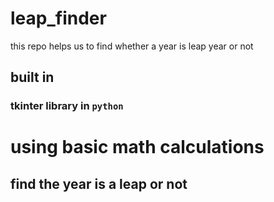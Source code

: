 # leap_finder
this repo helps us to find whether a year is leap year or not

## built in
### tkinter library in `python`

# using basic math calculations

## find the year is a leap or not 
